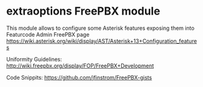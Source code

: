 # extraoptions FreePBX module 

This module allows to configure some Asterisk features exposing them into Featurcode Admin FreePBX page https://wiki.asterisk.org/wiki/display/AST/Asterisk+13+Configuration_features

Uniformity Guidelines: <http://wiki.freepbx.org/display/FOP/FreePBX+Development>

Code Snippits: <https://github.com/jfinstrom/FreePBX-gists>

